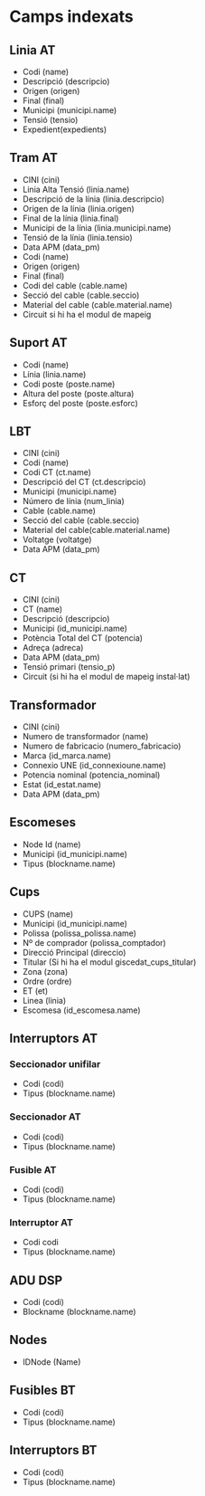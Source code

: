 # Camps indexats

## Linia AT
- Codi (name)
- Descripció (descripcio)
- Origen (origen)
- Final (final)
- Municipi (municipi.name)
- Tensió (tensio)
- Expedient(expedients)

## Tram AT
- CINI (cini)
- Linia Alta Tensió (linia.name)
- Descripció de la línia (linia.descripcio)
- Origen de la línia (linia.origen)
- Final de la línia (linia.final)
- Municipi de la línia (linia.municipi.name)
- Tensió de la línia (linia.tensio)
- Data APM (data_pm)
- Codi (name)
- Origen (origen)
- Final (final)
- Codi del cable (cable.name)
- Secció del cable (cable.seccio)
- Material del cable (cable.material.name)
- Circuit si hi ha el modul de mapeig

## Suport AT
- Codi (name)
- Línia (linia.name)
- Codi poste (poste.name)
- Altura del poste (poste.altura)
- Esforç del poste (poste.esforc)

## LBT
- CINI (cini)
- Codi (name)
- Codi CT (ct.name)
- Descripció del CT (ct.descripcio)
- Municipi (municipi.name)
- Número de línia (num_linia)
- Cable (cable.name)
- Secció del cable (cable.seccio)
- Material del cable(cable.material.name)
- Voltatge (voltatge)
- Data APM (data_pm)

## CT
- CINI (cini)
- CT (name)
- Descripció (descripcio)
- Municipi (id_municipi.name)
- Potència Total del CT (potencia)
- Adreça (adreca)
- Data APM (data_pm)
- Tensió primari (tensio_p)
- Circuit (si hi ha el modul de mapeig instal·lat)

## Transformador
- CINI (cini)
- Numero de transformador (name)
- Numero de fabricacio (numero_fabricacio)
- Marca (id_marca.name)
- Connexio UNE (id_connexioune.name)
- Potencia nominal (potencia_nominal)
- Estat (id_estat.name)
- Data APM (data_pm)

## Escomeses
- Node Id (name)
- Municipi (id_municipi.name)
- Tipus (blockname.name)

## Cups
- CUPS (name)
- Municipi (id_municipi.name)
- Polissa (polissa_polissa.name)
- Nº de comprador (polissa_comptador)
- Direcció Principal (direccio)
- Titular (Si hi ha el modul giscedat_cups_titular)
- Zona (zona)
- Ordre (ordre)
- ET (et)
- Linea (linia)
- Escomesa (id_escomesa.name)

## Interruptors AT
### Seccionador unifilar
- Codi (codi)
- Tipus (blockname.name)

### Seccionador AT
- Codi (codi)
- Tipus (blockname.name)

### Fusible AT
- Codi (codi)
- Tipus (blockname.name)

### Interruptor AT
- Codi codi
- Tipus (blockname.name)

## ADU DSP
- Codi (codi)
- Blockname (blockname.name)

## Nodes
- IDNode (Name)

## Fusibles BT
- Codi (codi)
- Tipus (blockname.name)

## Interruptors BT
- Codi (codi)
- Tipus (blockname.name)
